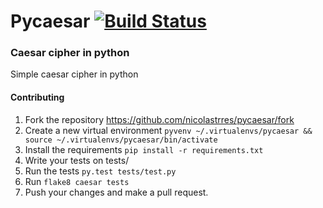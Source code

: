 # Pycaesar [![Build Status](https://snap-ci.com/nicolastrres/pycaesar/branch/master/build_image)](https://snap-ci.com/nicolastrres/pycaesar/branch/master)
### Caesar cipher in python 

Simple caesar cipher in python


#### Contributing

1. Fork the repository https://github.com/nicolastrres/pycaesar/fork
2. Create a new virtual environment `pyvenv ~/.virtualenvs/pycaesar && source ~/.virtualenvs/pycaesar/bin/activate`
3. Install the requirements `pip install -r requirements.txt`
4. Write your tests on tests/
5. Run the tests `py.test tests/test.py`
6. Run `flake8 caesar tests`
7. Push your changes and make a pull request.
